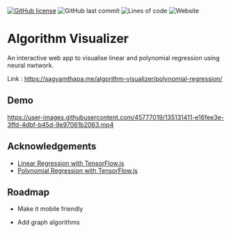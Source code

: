 [![GitHub license](https://img.shields.io/github/license/Sagyam/algorithm-visualizer?style=for-the-badge)](https://github.com/Sagyam/algorithm-visualizer/blob/master/LICENSE)
![GitHub last commit](https://img.shields.io/github/last-commit/Sagyam/algorithm-visualizer?style=for-the-badge)
![Lines of code](https://img.shields.io/tokei/lines/github/sagyam/algorithm-visualizer?style=for-the-badge)
![Website](https://img.shields.io/website?down_message=Down&style=for-the-badge&up_message=Up&url=https://sagyamthapa.me/algorithm-visualizer/polynomial-regression/)

# Algorithm Visualizer

An interactive web app to visualise linear and polynomial regression using neural nwtwork.

Link : https://sagyamthapa.me/algorithm-visualizer/polynomial-regression/



## Demo



https://user-images.githubusercontent.com/45777019/135131411-e16fee3e-3ffd-4dbf-b45d-9e97061b2063.mp4



  
## Acknowledgements

 - [ Linear Regression with TensorFlow.js](https://www.youtube.com/watch?v=dLp10CFIvxI&t=47s)
-  [ Polynomial Regression with TensorFlow.js](https://www.youtube.com/watch?v=tIXDik5SGsI)

## Roadmap

- Make it mobile friendly

- Add graph algorithms

  
